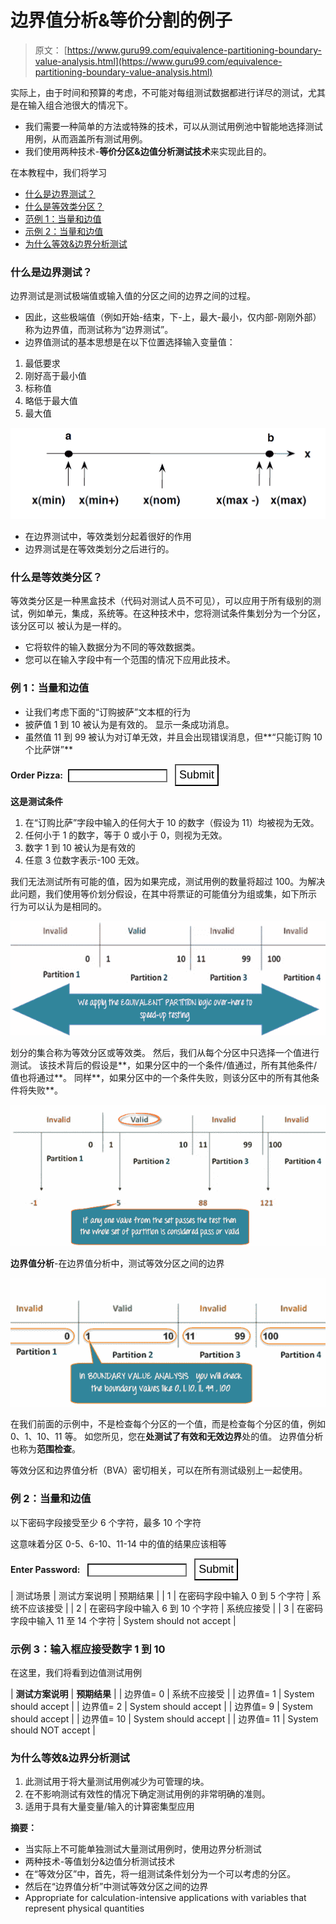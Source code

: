 # 边界值分析&等价分割的例子

> 原文： [https://www.guru99.com/equivalence-partitioning-boundary-value-analysis.html](https://www.guru99.com/equivalence-partitioning-boundary-value-analysis.html)

实际上，由于时间和预算的考虑，不可能对每组测试数据都进行详尽的测试，尤其是在输入组合池很大的情况下。

*   我们需要一种简单的方法或特殊的技术，可以从测试用例池中智能地选择测试用例，从而涵盖所有测试用例。
*   我们使用两种技术-**等价分区&边值分析测试技术**来实现此目的。

在本教程中，我们将学习

*   [什么是边界测试？](#1)
*   [什么是等效类分区？](#2)
*   [范例 1：当量和边值](#3)
*   [示例 2：当量和边值](#4)
*   [为什么等效&边界分析测试](#5)

### 什么是边界测试？

边界测试是测试极端值或输入值的分区之间的边界之间的过程。

*   因此，这些极端值（例如开始-结束，下-上，最大-最小，仅内部-刚刚外部）称为边界值，而测试称为“边界测试”。
*   边界值测试的基本思想是在以下位置选择输入变量值：

1.  最低要求
2.  刚好高于最小值
3.  标称值
4.  略低于最大值
5.  最大值

![](img/5faf27ab237120a1955e6fe271df6312.png)

*   在边界测试中，等效类划分起着很好的作用
*   边界测试是在等效类划分之后进行的。

### 什么是等效类分区？

等效类分区是一种黑盒技术（代码对测试人员不可见），可以应用于所有级别的测试，例如单元，集成，系统等。在这种技术中，您将测试条件集划分为一个分区，该分区可以 被认为是一样的。

*   它将软件的输入数据分为不同的等效数据类。
*   您可以在输入字段中有一个范围的情况下应用此技术。

### 例 1：当量和边值

*   让我们考虑下面的“订购披萨”文本框的行为
*   披萨值 1 到 10 被认为是有效的。 显示一条成功消息。
*   虽然值 11 到 99 被认为对订单无效，并且会出现错误消息，但**“只能订购 10 个比萨饼”**

**Order Pizza:**  <input id="number" name="number" style="width: 30%;background:#fff;color:#000;" type="text">   <input onclick="getcube()" style="background: #FFF;color: #000;padding: 5px;font-size: 18px;" type="submit" value="Submit">

**这是测试条件**

1.  在“订购比萨”字段中输入的任何大于 10 的数字（假设为 11）均被视为无效。
2.  任何小于 1 的数字，等于 0 或小于 0，则视为无效。
3.  数字 1 到 10 被认为是有效的
4.  任意 3 位数字表示-100 无效。

我们无法测试所有可能的值，因为如果完成，测试用例的数量将超过 100。为解决此问题，我们使用等价划分假设，在其中将票证的可能值分为组或集，如下所示 行为可以认为是相同的。

![](img/496d963df31c1d8b749b6b29c6873a75.png)

划分的集合称为等效分区或等效类。 然后，我们从每个分区中只选择一个值进行测试。 该技术背后的假设是**，如果分区中的一个条件/值通过，所有其他条件/值也将通过**。 同样**，如果分区中的一个条件失败，则该分区中的所有其他条件将失败**。

![](img/2f8009c56cb6d097e135d64926fc40b7.png)

**边界值分析**-在边界值分析中，测试等效分区之间的边界

![](img/ccc7f3a8095fe7687c8abccb469a60ae.png)

在我们前面的示例中，不是检查每个分区的一个值，而是检查每个分区的值，例如 0、1、10、11 等。 如您所见，您在**处测试了有效和无效边界**处的值。 边界值分析也称为**范围检查**。

等效分区和边界值分析（BVA）密切相关，可以在所有测试级别上一起使用。

### 例 2：当量和边值

以下密码字段接受至少 6 个字符，最多 10 个字符

这意味着分区 0-5、6-10、11-14 中的值的结果应该相等

**Enter Password:**   <input id="textbox" style="width: 30%;background:#fff;color:#000;" type="password">   <input name="textboxSubmit" onclick="checkLength()" style="background: #FFF;color: #000;padding: 5px;font-size: 18px;" type="submit">

| 测试场景 | 测试方案说明 | 预期结果 |
| 1 | 在密码字段中输入 0 到 5 个字符 | 系统不应该接受 |
| 2 | 在密码字段中输入 6 到 10 个字符 | 系统应接受 |
| 3 | 在密码字段中输入 11 至 14 个字符 | System should not accept |

### 示例 3：输入框应接受数字 1 到 10

在这里，我们将看到边值测试用例

| **测试方案说明** | **预期结果** |
| 边界值= 0 | 系统不应接受 |
| 边界值= 1 | System should accept |
| 边界值= 2 | System should accept |
| 边界值= 9 | System should accept |
| 边界值= 10 | System should accept |
| 边界值= 11 | System should NOT accept |

### 为什么等效&边界分析测试

1.  此测试用于将大量测试用例减少为可管理的块。
2.  在不影响测试有效性的情况下确定测试用例的非常明确的准则。
3.  适用于具有大量变量/输入的计算密集型应用

**摘要：**

*   当实际上不可能单独测试大量测试用例时，使用边界分析测试
*   两种技术-等值划分&边值分析测试技术
*   在“等效分区”中，首先，将一组测试条件划分为一个可以考虑的分区。
*   然后在“边界值分析”中测试等效分区之间的边界
*   Appropriate for calculation-intensive applications with variables that represent physical quantities